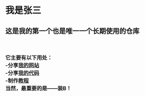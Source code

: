 <h1>我是张三</h1>
<h2>这是我的<strong>第一个</strong>也是<strong>唯一一个</strong>长期使用的仓库</h2>
<br>
<h3>
它主要有以下用处：<br>
    -分享<a href='https://zhs141.github.io'>我的网站</a><br>
    -分享<a href='https://zhs141.github.io/file'>我的代码</a><br>
    -制作<a href='https://zhs141.github.io/Python_Teach'>教程</a><br>
当然，最重要的是——装B！
</h3>
